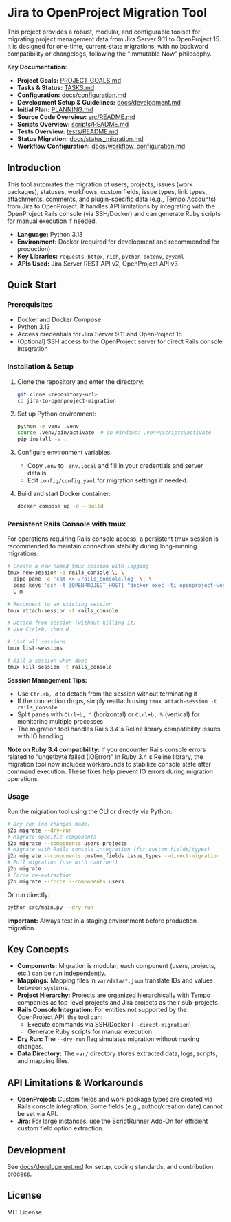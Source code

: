 # Jira to OpenProject Migration Tool

This project provides a robust, modular, and configurable toolset for migrating project management data from Jira Server 9.11 to OpenProject 15. It is designed for one-time, current-state migrations, with no backward compatibility or changelogs, following the "Immutable Now" philosophy.

**Key Documentation:**

* **Project Goals:** [PROJECT_GOALS.md](PROJECT_GOALS.md)
* **Tasks & Status:** [TASKS.md](TASKS.md)
* **Configuration:** [docs/configuration.md](docs/configuration.md)
* **Development Setup & Guidelines:** [docs/development.md](docs/development.md)
* **Initial Plan:** [PLANNING.md](PLANNING.md)
* **Source Code Overview:** [src/README.md](src/README.md)
* **Scripts Overview:** [scripts/README.md](scripts/README.md)
* **Tests Overview:** [tests/README.md](tests/README.md)
* **Status Migration:** [docs/status_migration.md](docs/status_migration.md)
* **Workflow Configuration:** [docs/workflow_configuration.md](docs/workflow_configuration.md)

## Introduction

This tool automates the migration of users, projects, issues (work packages), statuses, workflows, custom fields, issue types, link types, attachments, comments, and plugin-specific data (e.g., Tempo Accounts) from Jira to OpenProject. It handles API limitations by integrating with the OpenProject Rails console (via SSH/Docker) and can generate Ruby scripts for manual execution if needed.

* **Language:** Python 3.13
* **Environment:** Docker (required for development and recommended for production)
* **Key Libraries:** `requests`, `httpx`, `rich`, `python-dotenv`, `pyyaml`
* **APIs Used:** Jira Server REST API v2, OpenProject API v3

## Quick Start

### Prerequisites

* Docker and Docker Compose
* Python 3.13
* Access credentials for Jira Server 9.11 and OpenProject 15
* (Optional) SSH access to the OpenProject server for direct Rails console integration

### Installation & Setup

1. Clone the repository and enter the directory:

    ```bash
    git clone <repository-url>
    cd jira-to-openproject-migration
    ```

2. Set up Python environment:

    ```bash
    python -m venv .venv
    source .venv/bin/activate  # On Windows: .venv\Scripts\activate
    pip install -e .
    ```

3. Configure environment variables:
    * Copy `.env` to `.env.local` and fill in your credentials and server details.
    * Edit `config/config.yaml` for migration settings if needed.
4. Build and start Docker container:

    ```bash
    docker compose up -d --build
    ```

### Persistent Rails Console with tmux

For operations requiring Rails console access, a persistent tmux session is recommended to maintain connection stability during long-running migrations:

```sh
# Create a new named tmux session with logging
tmux new-session -s rails_console \; \
  pipe-pane -o 'cat >>~/rails_console.log' \; \
  send-keys 'ssh -t [OPENPROJECT_HOST] "docker exec -ti openproject-web-1 bundle exec rails console"' \
  C-m

# Reconnect to an existing session
tmux attach-session -t rails_console

# Detach from session (without killing it)
# Use Ctrl+b, then d

# List all sessions
tmux list-sessions

# Kill a session when done
tmux kill-session -t rails_console
```

**Session Management Tips:**

* Use `Ctrl+b, d` to detach from the session without terminating it
* If the connection drops, simply reattach using `tmux attach-session -t rails_console`
* Split panes with `Ctrl+b, "` (horizontal) or `Ctrl+b, %` (vertical) for monitoring multiple processes
* The migration tool handles Rails 3.4's Reline library compatibility issues with IO handling

**Note on Ruby 3.4 compatibility:**
If you encounter Rails console errors related to "ungetbyte failed (IOError)" in Ruby 3.4's Reline library, the migration tool now includes workarounds to stabilize console state after command execution. These fixes help prevent IO errors during migration operations.

### Usage

Run the migration tool using the CLI or directly via Python:

```bash
# Dry run (no changes made)
j2o migrate --dry-run
# Migrate specific components
j2o migrate --components users projects
# Migrate with Rails console integration (for custom fields/types)
j2o migrate --components custom_fields issue_types --direct-migration
# Full migration (use with caution!)
j2o migrate
# Force re-extraction
j2o migrate --force --components users
```

Or run directly:

```bash
python src/main.py --dry-run
```

**Important:** Always test in a staging environment before production migration.

## Key Concepts

* **Components:** Migration is modular; each component (users, projects, etc.) can be run independently.
* **Mappings:** Mapping files in `var/data/*.json` translate IDs and values between systems.
* **Project Hierarchy:** Projects are organized hierarchically with Tempo companies as top-level projects and Jira projects as their sub-projects.
* **Rails Console Integration:** For entities not supported by the OpenProject API, the tool can:
  * Execute commands via SSH/Docker (`--direct-migration`)
  * Generate Ruby scripts for manual execution
* **Dry Run:** The `--dry-run` flag simulates migration without making changes.
* **Data Directory:** The `var/` directory stores extracted data, logs, scripts, and mapping files.

## API Limitations & Workarounds

* **OpenProject:** Custom fields and work package types are created via Rails console integration. Some fields (e.g., author/creation date) cannot be set via API.
* **Jira:** For large instances, use the ScriptRunner Add-On for efficient custom field option extraction.

## Development

See [docs/development.md](docs/development.md) for setup, coding standards, and contribution process.

## License

MIT License
